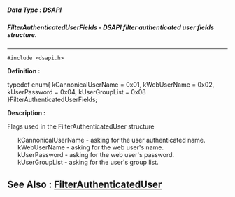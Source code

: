 ##### Data Type : DSAPI
##### FilterAuthenticatedUserFields - DSAPI filter authenticated user fields structure.
---
```
#include <dsapi.h>
```

**Definition :**

typedef enum{
	kCannonicalUserName  = 0x01,
	kWebUserName  = 0x02,
	kUserPassword  = 0x04,
	kUserGroupList  = 0x08
}FilterAuthenticatedUserFields;

**Description :**

Flags used in the FilterAuthenticatedUser structure<br>

<ul>kCannonicalUserName	- asking for the user authenticated name.<br>
kWebUserName	- asking for the web user's name.<br>
kUserPassword	- asking for the web user's password.<br>
kUserGroupList	- asking for the user's group list.</ul>



**See Also :**
[FilterAuthenticatedUser](/domino-c-api-docs/reference/Data/FilterAuthenticatedUser)
---
